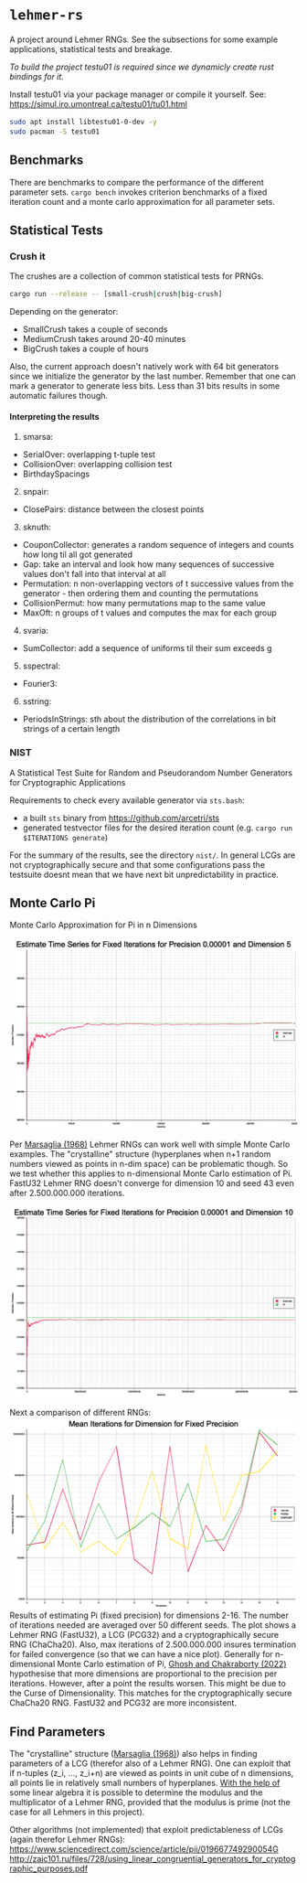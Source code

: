 # `lehmer-rs`
A project around Lehmer RNGs.
See the subsections for some example applications, statistical tests and breakage.

*To build the project testu01 is required since we dynamicly create rust bindings for it.*

Install testu01 via your package manager or compile it yourself.
See: <https://simul.iro.umontreal.ca/testu01/tu01.html>
```sh
sudo apt install libtestu01-0-dev -y
sudo pacman -S testu01
```

## Benchmarks
There are benchmarks to compare the performance of the different parameter sets.
`cargo bench` invokes criterion benchmarks of a fixed iteration count and a monte carlo approximation for all parameter sets.

## Statistical Tests

### Crush it
The crushes are a collection of common statistical tests for PRNGs.
```sh
cargo run --release -- [small-crush|crush|big-crush]
```

Depending on the generator:
- SmallCrush takes a couple of seconds
- MediumCrush takes around 20-40 minutes
- BigCrush takes a couple of hours

Also, the current approach doesn't natively work with 64 bit generators since we initialize the generator by the last number.
Remember that one can mark a generator to generate less bits.
Less than 31 bits results in some automatic failures though.

#### Interpreting the results
1. smarsa:
  - SerialOver: overlapping t-tuple test
  - CollisionOver: overlapping collision test
  - BirthdaySpacings
2. snpair:
  - ClosePairs: distance between the closest points
3. sknuth:
  - CouponCollector: generates a random sequence of integers and counts how long til all got generated
  - Gap: take an interval and look how many sequences of successive values don't fall into that interval at all
  - Permutation: n non-overlapping vectors of t successive values from the generator - then ordering them and counting the permutations
  - CollisionPermut: how many permutations map to the same value
  - MaxOft: n groups of t values and computes the max for each group
4. svaria:
  - SumCollector: add a sequence of uniforms til their sum exceeds g
5. sspectral:
  - Fourier3:
6. sstring:
  - PeriodsInStrings: sth about the distribution of the correlations in bit strings of a certain length

### NIST
A Statistical Test Suite for Random and Pseudorandom Number Generators for Cryptographic Applications

Requirements to check every available generator via `sts.bash`:
- a built `sts` binary from https://github.com/arcetri/sts
- generated testvector files for the desired iteration count
  (e.g. `cargo run $ITERATIONS generate`)

For the summary of the results, see the directory `nist/`.
In general LCGs are not cryptographically secure and that some configurations pass the testsuite doesnt mean that we have next bit unpredictability in practice.

## Monte Carlo Pi

Monte Carlo Approximation for Pi in n Dimensions

![Fixed Iterations](./assets/MC-fixed-precion.png "time series of estimates for fixed iterations")

Per <a href="https://www.pnas.org/doi/pdf/10.1073/pnas.61.1.25">Marsaglia (1968)</a> Lehmer RNGs can work well with simple Monte Carlo examples. The "crystalline" structure (hyperplanes when n+1 random numbers viewed as points in n-dim space) can be problematic though. So we test whether this applies to n-dimensional Monte Carlo estimation of Pi. FastU32 Lehmer RNG doesn't converge for dimension 10 and seed 43 even after 2.500.000.000 iterations.

![Non Convergence](./assets/MC-non-converging.png "not converging towards pi after 2.500.000.000 iterations")

Next a comparison of different RNGs:
![Dimensions](./assets/MC-dimension-comparison.png "mean iterations per dimension")
Results of estimating Pi (fixed precision) for dimensions 2-16. The number of iterations needed are averaged over 50 different seeds. The plot shows a Lehmer RNG (FastU32), a LCG (PCG32) and a cryptographically secure RNG (ChaCha20). Also, max iterations of 2.500.000.000 insures termination for failed convergence (so that we can have a nice plot).
Generally for n-dimensional Monte Carlo estimation of Pi, <a href="10.13140/RG.2.2.16276.17286">Ghosh and Chakraborty (2022)</a> hypothesise that more dimensions are proportional to the precision per iterations. However, after a point the results worsen. This might be due to the Curse of Dimensionality. This matches for the cryptographically secure ChaCha20 RNG. FastU32 and PCG32 are more inconsistent.

## Find Parameters

The "crystalline" structure (<a href="https://www.pnas.org/doi/pdf/10.1073/pnas.61.1.25">Marsaglia (1968)</a>) also helps in finding parameters of a LCG (therefor also of a Lehmer RNG).
One can exploit that if n-tuples (z_i, ..., z_i+n) are viewed as points in unit cube of n dimensions, all points lie in relatively small numbers of hyperplanes.
<a href="https://srmore.io/posts/breaking-linear-congruential-generator/">With the help of</a> some linear algebra it is possible to determine the modulus and the multiplicator of a Lehmer RNG, provided that the modulus is prime (not the case for all Lehmers in this project).

Other algorithms (not implemented) that exploit predictableness of LCGs (again therefor Lehmer RNGs):
https://www.sciencedirect.com/science/article/pii/019667749290054G
http://zaic101.ru/files/728/using_linear_congruential_generators_for_cryptographic_purposes.pdf
